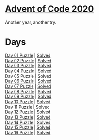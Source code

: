 # [Advent of Code 2020](https://adventofcode.com/2020/about)

Another year, another try.

# Days

[Day 01 Puzzle](https://adventofcode.com/2020/day/1) | [Solved](day01/puzzle.py)\
[Day 02 Puzzle](https://adventofcode.com/2020/day/2) | [Solved](day02/puzzle.py)\
[Day 03 Puzzle](https://adventofcode.com/2020/day/0) | [Solved](day03/puzzle.py)\
[Day 04 Puzzle](https://adventofcode.com/2020/day/4) | [Solved](day04/puzzle.py)\
[Day 05 Puzzle](https://adventofcode.com/2020/day/5) | [Solved](day05/puzzle.py)\
[Day 06 Puzzle](https://adventofcode.com/2020/day/6) | [Solved](day06/puzzle.py)\
[Day 07 Puzzle](https://adventofcode.com/2020/day/7) | [Solved](day07/puzzle.py)\
[Day 08 Puzzle](https://adventofcode.com/2020/day/8) | [Solved](day08/puzzle.py)\
[Day 09 Puzzle](https://adventofcode.com/2020/day/9) | [Solved](day09/puzzle.py)\
[Day 10 Puzzle](https://adventofcode.com/2020/day/10) | [Solved](day10/puzzle.py)\
[Day 11 Puzzle](https://adventofcode.com/2020/day/11) | [Solved](day11/puzzle.py)\
[Day 12 Puzzle](https://adventofcode.com/2020/day/12) | [Solved](day12/puzzle.py)\
[Day 13 Puzzle](https://adventofcode.com/2020/day/13) | [Solved](day13/puzzle.py)\
[Day 14 Puzzle](https://adventofcode.com/2020/day/14) | [Solved](day14/puzzle.py)\
[Day 15 Puzzle](https://adventofcode.com/2020/day/15) | [Solved](day15/puzzle.py)\
[Day 16 Puzzle](https://adventofcode.com/2020/day/16) | [Solved](day16/puzzle.py)
